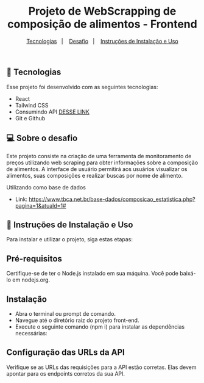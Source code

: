 <h1 align="center"> Projeto de WebScrapping de composição de alimentos - Frontend </h1>

<p align="center">
  <a href="#-tecnologias">Tecnologias</a>&nbsp;&nbsp;&nbsp;|&nbsp;&nbsp;&nbsp;
  <a href="#-projeto">Desafio</a>&nbsp;&nbsp;&nbsp;|&nbsp;&nbsp;&nbsp;
  <a href="#-layout">Instruções de Instalação e Uso</a>
</p>

<br/>

## 🚀 Tecnologias

Esse projeto foi desenvolvido com as seguintes tecnologias:

- React
- Tailwind CSS
- Consumindo API [DESSE LINK](https://github.com/RenanBonani/FoodComposition)
- Git e Github

## 💻 Sobre o desafio

Este projeto consiste na criação de uma ferramenta de monitoramento de preços utilizando web scraping para obter informações sobre a composição de alimentos. A interface de usuário permitirá aos usuários visualizar os alimentos, suas composições e realizar buscas por nome de alimento.

Utilizando como base de dados

- Link: https://www.tbca.net.br/base-dados/composicao_estatistica.php?pagina=1&atuald=1#

## 🔖 Instruções de Instalação e Uso

Para instalar e utilizar o projeto, siga estas etapas:
<br/>

<h2>Pré-requisitos</h2>
Certifique-se de ter o Node.js instalado em sua máquina. Você pode baixá-lo em nodejs.org.

<h2>Instalação</h2>

- Abra o terminal ou prompt de comando.
- Navegue até o diretório raiz do projeto front-end.
- Execute o seguinte comando (npm i) para instalar as dependências necessárias:

<h2>Configuração das URLs da API</h2>
Verifique se as URLs das requisições para a API estão corretas. Elas devem apontar para os endpoints corretos da sua API.
